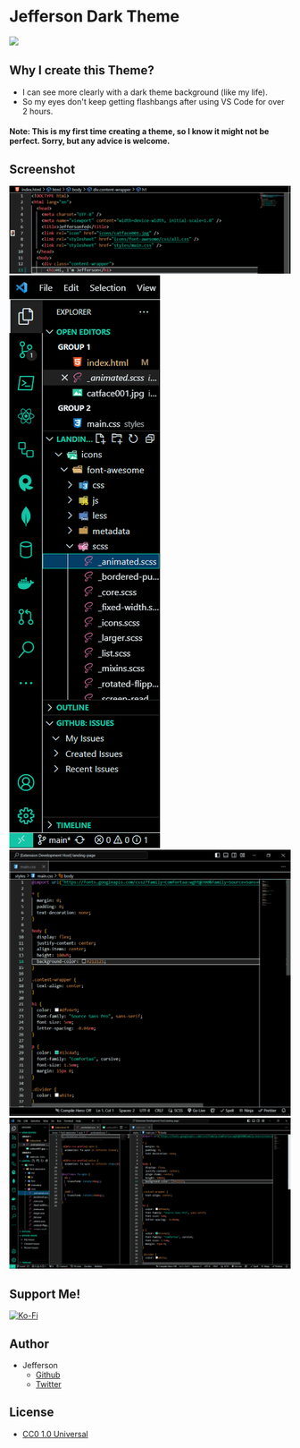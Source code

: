 # Jefferson Dark Theme

[![](https://img.shields.io/badge/Marketplace-VSCode-0078D4?style=plastic&logo=visual%20studio%20code&logoColor=white)](https://marketplace.visualstudio.com/items?itemName=Jeffersonfed.jeffersonfed-dark-theme)

## Why I create this Theme?
- I can see more clearly with a dark theme background (like my life).
- So my eyes don't keep getting flashbangs after using VS Code for over 2 hours.

#### Note: This is my first time creating a theme, so I know it might not be perfect. Sorry, but any advice is welcome.

## Screenshot
<img src="screenshot/sce1.png">
<img src="screenshot/sce2.png">
<img src="screenshot/sce4.png">
<img src="screenshot/sce3.png">


## Support Me!

[![Ko-Fi](https://img.shields.io/badge/Ko--fi-F16061?style=plastic&logo=ko-fi&logoColor=white)](https://ko-fi.com/jeffersonfed)

## Author

- Jefferson
    - [Github](https://github.com/jeffersonfed)
    - [Twitter](https://twitter.com/jeffersonfed14)

## License

- [CC0 1.0 Universal](LICENSE)



